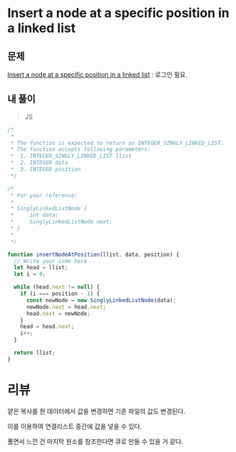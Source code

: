 # Insert a node at a specific position in a linked list

## 문제

[Insert a node at a specific position in a linked list](https://www.hackerrank.com/challenges/insert-a-node-at-a-specific-position-in-a-linked-list/problem?h_l=interview&playlist_slugs%5B%5D=interview-preparation-kit&playlist_slugs%5B%5D=linked-lists) : 로그인 필요.

## 내 풀이

> JS

```js
/*
 *
 * The function is expected to return an INTEGER_SINGLY_LINKED_LIST.
 * The function accepts following parameters:
 *  1. INTEGER_SINGLY_LINKED_LIST llist
 *  2. INTEGER data
 *  3. INTEGER position
 */

/*
 * For your reference:
 *
 * SinglyLinkedListNode {
 *     int data;
 *     SinglyLinkedListNode next;
 * }
 *
 */

function insertNodeAtPosition(llist, data, position) {
  // Write your code here
  let head = llist;
  let i = 0;

  while (head.next != null) {
    if (i === position - 1) {
      const newNode = new SinglyLinkedListNode(data);
      newNode.next = head.next;
      head.next = newNode;
    }
    head = head.next;
    i++;
  }

  return llist;
}
```

# 리뷰

얕은 복사를 한 데이터에서 값을 변경하면 기존 파일의 값도 변경된다.

이를 이용하여 연결리스트 중간에 값을 넣을 수 있다.

풀면서 느낀 건 마지막 원소를 참조한다면 큐로 만들 수 있을 거 같다.
